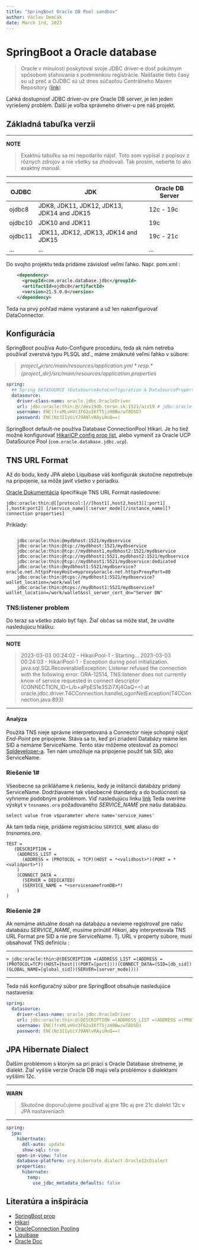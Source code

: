 ```yaml
---
title: "SpringBoot Oracle DB Pool sandbox"
author: Václav Demčák
date: March 1rd, 2023
---
```



# SpringBoot a Oracle database

> Oracle v minulosti poskytoval svoje JDBC driver-e dosť pokútnym spôsobom
> sťahovania s podmienkou registrácie. Našťastie tieto časy su už preč
> a OJDBC sú už dnes súčasťou Centrálneho Maven Repository ([link](https://mvnrepository.com/search?q=com.oracle.database.jdbc))

Ľahká dostupnosť JDBC driver-ov pre Oracle DB server, je len jeden
vyriešený problém. Ďalší je voľba správneho driver-u pre náš projekt.

## Základná tabuľka verzii

---
**NOTE**
> Exaktnú tabuľku sa mi nepodarilo nájsť. Toto som vypísal z popisov
> z rôznych zdrojov a nie všetky sa zhodovali. Tak prosím, neberte to
> ako exaktný manuál.
---

| OJDBC   |                   JDK                      | Oracle DB Server |
|---------|--------------------------------------------|------------------|
| ojdbc8  | JDK8, JDK11, JDK12, JDK13, JDK14 and JDK15 | 12c - 19c
| ojdbc10 | JDK10 and JDK11                            | 19c
| ojdbc11 | JDK11, JDK12, JDK13, JDK14 and JDK15       | 19c - 21c
|  ...    | ...                                        | ...


Do svojho projektu teda pridáme závislosť veľmi ľahko. Napr. pom.xml :
``` xml
    <dependency>
      <groupId>com.oracle.database.jdbc</groupId>
      <artifactId>ojdbc8</artifactId>
      <version>21.5.0.0</version>
    </dependency>
```

Teda na prvý pohľad máme vystarané a už len nakonfigurovať DataConnector.

## Konfigurácia

SpringBoot používa Auto-Configure procedúru, teda ak nám netreba používať
zverstvá typu PLSQL atď., máme zmáknuté veľmi ľahko v súbore:

> *${project_dir}/src/main/resources/application.yml*
resp.
> *${project_dir}/src/main/resources/application.properties*

```yaml
spring:
  ## Spring DATASOURCE (DataSourceAutoConfiguration & DataSourceProperties)
  datasource:
    driver-class-name: oracle.jdbc.OracleDriver
    url: jdbc:oracle:thin:@//dev19db.teran.sk:1521/ais19 # jdbc:oracle:thin:@<IP>:1521/<ServiceName>
    username: ENC(frxMLvHVc3F62uIKfT5jzH0Bw/wT8D5D)
    password: ENC(Nz3IIyUiYJ9ANlvRAyiHuQ==)
```

SpringBoot default-ne používa Database ConnectionPool Hikari. Je ho tiež
možné konfigurovať [HikariCP config prop list](https://github.com/brettwooldridge/HikariCP#configuration-knobs-baby),
alebo vymeniť za Oracle UCP DataSource Pool (`com.oracle.database.jdbc.ucp`).

## TNS URL Format
Až do bodu, kedy JPA alebo Liquibase váš konfigurák skutočne nepotrebuje
na pripojenie, sa môže javiť všetko v poriadku.

[Oracle Dokumentácia](https://docs.oracle.com/en/database/oracle/oracle-database/21/jajdb/)
špecifikuje TNS URL Formát nasledovne:
```shell script
jdbc:oracle:thin:@[[protocol:]//]host1[,host2,host3][:port1][,host4:port2] [/service_name][:server_mode][/instance_name][?connection properties]
```
Príklady:
```shell script

    jdbc:oracle:thin:@mydbhost:1521/mydbservice
    jdbc:oracle:thin:@tcp://mydbhost:1521/mydbservice
    jdbc:oracle:thin:@tcp://mydbhost1,mydbhost2:1521/mydbservice
    jdbc:oracle:thin:@tcp://mydbhost1:5521,mydbhost2:1521/mydbservice
    jdbc:oracle:thin:@tcp://mydbhost1:5521/mydbservice:dedicated
    jdbc:oracle:thin:@mydbhost1:5521/mydbservice?oracle.net.httpsProxyHost=myproxy&oracle.net.httpsProxyPort=80
    jdbc:oracle:thin:@tcps://mydbhost1:5521/mydbservice?wallet_location=/work/wallet
    jdbc:oracle:thin:@tcps://mydbhost1:5521/mydbservice?wallet_location=/work/wallet&ssl_server_cert_dn="Server DN"

```

### TNS:listener problem

Do teraz sa všetko zdalo byť fajn. Žiaľ občas sa môže stať, že uvidíte nasledujúcu hlášku:

---
**NOTE**
> 2023-03-03 00:24:02 - HikariPool-1 - Starting...
> 2023-03-03 00:24:03 - HikariPool-1 - Exception during pool initialization.
> java.sql.SQLRecoverableException: Listener refused the connection with the following error:
> ORA-12514, TNS:listener does not currently know of service requested in connect descriptor
>   (CONNECTION_ID=L/b+aPpES1e3S2i7Xj4OaQ==)
> 	at oracle.jdbc.driver.T4CConnection.handleLogonNetException(T4CConnection.java:893)
---

#### Analýza
Použitá TNS nieje správne interpretovaná a Connector nieje schopný nájsť *End-Point* pre pripojenie.
Stáva sa to, keď pri zriadení Databázy máme len SID a nemáme ServiceName. Tento stav môžeme
otestovať za pomoci [Sqldeveloper-a](https://www.oracle.com/database/sqldeveloper/).
Ten nám umožňuje na pripojenie použiť tak SID, ako ServiceName.

### Riešenie 1#
Všeobecne sa prikláňame k riešeniu, kedy je inštancii databázy pridaný ServiceName. Dodržiavame tak všeobecné
štandardy a do budúcnosti sa vyhneme podobným problémom. Viď nasledujúcu linku [link](https://stackoverflow.com/questions/10786782/ora-12514-tnslistener-does-not-currently-know-of-service-requested-in-connect-d)
Teda overíme výskyt v `tnsnames.ora` požadovaného *SERVICE_NAME* pre našu databázu.

```oracle-sql
select value from v$parameter where name='service_names'
```

Ak tam teda nieje, pridáme registráciou `SERVICE_NAME` aliasu do *tnsnames.ora*.

```oracle-plsql
TEST =
   (DESCRIPTION =
    (ADDRESS_LIST =
      (ADDRESS = (PROTOCOL = TCP)(HOST = *<validhost>*)(PORT = *<validport>*))
    )
    (CONNECT_DATA =
      (SERVER = DEDICATED)
      (SERVICE_NAME = *<servicenamefromDB>*)
    )
)

```

### Riešenie 2#
Ak nemáme aktuálne dosah na databázu a nevieme registrovať pre našu databázu *SERVICE_NAME*,
musíme prinútiť *Hikari*, aby interpretovala TNS URL Format pre SID a nie pre ServiceName.
Tj. URL v property súbore, musí obsahovať TNS definiciu :

---
```TEXT
> jdbc:oracle:thin:@(DESCRIPTION =(ADDRESS_LIST =(ADDRESS =(PROTOCOL=TCP)(HOST=[host])(PORT=[port])))(CONNECT_DATA=(SID=[db_sid])(GLOBAL_NAME=[global_sid])(SERVER=[server_mode])))
```
---

Teda náš konfiguračný súbor pre SpringBoot obsahuje nasledujúce nastavenia:

```yaml
spring:
  datasource:
    driver-class-name: oracle.jdbc.OracleDriver
    url: jdbc:oracle:thin:@(DESCRIPTION =(ADDRESS_LIST =(ADDRESS =(PROTOCOL=TCP)(HOST=dev19db.teran.sk)(PORT=1521)))(CONNECT_DATA=(SID=ais19)(SERVER=DEDICATED))) # Own TNS
    username: ENC(frxMLvHVc3F62uIKfT5jzH0Bw/wT8D5D)
    password: ENC(Nz3IIyUiYJ9ANlvRAyiHuQ==)
```

## JPA Hibernate Dialect
Ďalšim problémom s ktorým sa pri práci s Oracle Database stretneme, je dialekt.
Žiaľ vyššie verzie Oracle DB majú veľa problémov s dialektami vyššími 12c.

---
**WARN**
> Skutočne doporučujeme používať aj pre 19c aj pre 21c dialekt 12c v JPA nastaveniach
---

```yaml
spring:
  jpa:
    hibertnate:
      ddl-auto: update
      show-sql: true
    open-in-view: false
    database-platform: org.hibernate.dialect.Oracle12cDialect
    properties:
      hibernate:
        temp:
          use_jdbc_metadata_defaults: false
```


## Literatúra a inšpirácia
* [SpringBoot prop](https://gist.github.com/natthakan159/ca092e83fa5391cedeb76087c7d6b198)
* [Hikari](https://www.baeldung.com/hikaricp)
* [OracleConnection Pooling](https://www.baeldung.com/spring-oracle-connection-pooling)
* [Liquibase](https://www.baeldung.com/liquibase-refactor-schema-of-java-app)
* [Oracle Doc](https://docs.oracle.com/en/database/oracle/oracle-database/21/jajdb/)
